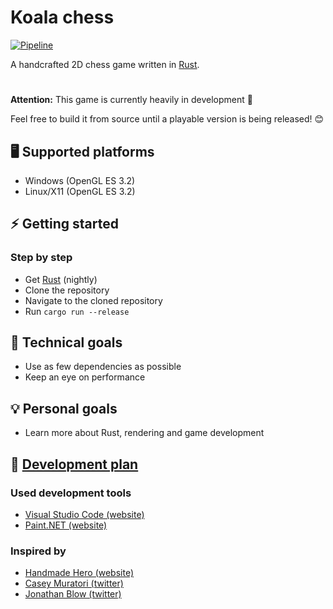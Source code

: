 # Koala chess
[![Pipeline](https://github.com/Oliver-Piorun/koala_chess/actions/workflows/pipeline.yml/badge.svg)](https://github.com/Oliver-Piorun/koala_chess/actions/workflows/pipeline.yml)

A handcrafted 2D chess game written in [Rust](https://www.rust-lang.org).

#

**Attention:** This game is currently heavily in development :construction:

Feel free to build it from source until a playable version is being released! :blush:

## :desktop_computer: Supported platforms
- Windows (OpenGL ES 3.2)
- Linux/X11 (OpenGL ES 3.2)

## :zap: Getting started

### Step by step
- Get [Rust](https://www.rust-lang.org/tools/install) (nightly)
- Clone the repository
- Navigate to the cloned repository
- Run `cargo run --release`

## :wrench: Technical goals
- Use as few dependencies as possible
- Keep an eye on performance

## :bulb: Personal goals
- Learn more about Rust, rendering and game development

## :memo: [Development plan](https://github.com/Oliver-Piorun/koala_chess/projects/1)

### Used development tools
- [Visual Studio Code (website)](https://code.visualstudio.com)
- [Paint.NET (website)](https://www.getpaint.net)

### Inspired by
- [Handmade Hero (website)](https://handmadehero.org)
- [Casey Muratori (twitter)](https://twitter.com/cmuratori)
- [Jonathan Blow (twitter)](https://twitter.com/jonathan_blow)
